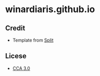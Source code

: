 # winardiaris.github.io

## Credit
- Template from [Split](https://onepagelove.com/split)

## Licese
- [CCA 3.0](https://creativecommons.org/licenses/by/3.0/)
